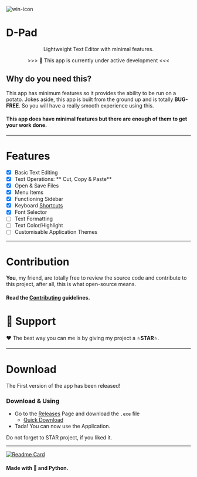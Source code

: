 ![win-icon](https://user-images.githubusercontent.com/65074550/126780766-e6465ac7-6968-4a55-9df4-8e4fbdb1acf4.png)

# D-Pad

<p align="center"> Lightweight Text Editor with minimal features.</p>
<p align="center" > >>> 📣 This app is currently under active development <<< </p>

## Why do you need this?
 
This app has minimum features so it provides the ability to be run on a potato. 
Jokes aside, this app is built from the ground up and is totally **BUG-FREE**.
So you will have a really smooth experience using this. 

#### This app does have minimal features but there are enough of them to get your work done.

---
	
# Features
- [x] Basic Text Editing
- [x] Text Operations: ** Cut, Copy & Paste**
- [x] Open & Save Files
- [x] Menu Items
- [x] Functioning Sidebar
- [x] Keyboard [Shortcuts](https://github.com/iDCoded/D-Pad/wiki/Shortcuts)
- [x] Font Selector
- [ ] Text Formatting 
- [ ] Text Color/Highlight
- [ ] Customisable Application Themes
	
--- 
	
# Contribution 

**You**, my friend, are totally free to review the source code and contribute to this project, after all, this is what open-source means.
	
#### Read the [**Contributing**](https://github.com/iDCoded/D-Pad/blob/main/CONTRIBUTING.md) guidelines.

# 💖 Support
	
♥ The best way you can me is by giving my project a ⭐**STAR**⭐.
	
---
# Download

The First version of the app has been released! 

### Download & Using
- Go to the [Releases](https://github.com/iDCoded/D-Pad/releases/tag/v0) Page and download the `.exe` file 
    - [Quick Download](https://github.com/iDCoded/D-Pad/releases/download/v0/D-Pad.exe)
- Tada! You can now use the Application.

Do not forget to STAR project, if you liked it. 

---
    
[![Readme Card](https://github-readme-stats.vercel.app/api/pin/?username=iDCoded&repo=D-Pad&theme=onedark)](https://github.com/iDCoded/D-Pad)
	
#### Made with 💟 and Python. 
